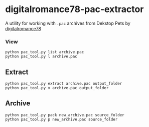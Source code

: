 # digitalromance78-pac-extractor

A utility for working with `.pac` archives from Dekstop Pets by [digitalromance78](https://digitalromance.wordpress.com/)

### View

```
python pac_tool.py list archive.pac
python pac_tool.py l archive.pac
```

## Extract

```
python pac_tool.py extract archive.pac output_folder
python pac_tool.py x archive.pac output_folder
```

## Archive

```
python pac_tool.py pack new_archive.pac source_folder
python pac_tool.py p new_archive.pac source_folder
```
